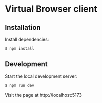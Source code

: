 # Virtual Browser client

## Installation
Install dependencies:
```bash
$ npm install
```

## Development
Start the local development server:
```bash
$ npm run dev
```

Visit the page at http://localhost:5173

